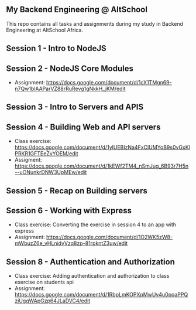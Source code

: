 ## My Backend Engineering @ AltSchool

This repo contains all tasks and assignments during my study in Backend Engineering at AltSchool Africa.

## Session 1 - Intro to NodeJS

## Session 2 - NodeJS Core Modules
- Assignment: https://docs.google.com/document/d/1cX1TMgn69-n7Qw1blAAParVZ88rRuRevg1gNkkH_jKM/edit
## Session 3 - Intro to Servers and APIS

## Session 4 - Building Web and API servers
  - Class exercise: https://docs.google.com/document/d/1ylUEBIzNa4FxCIUMYoB9s0vGxKlPRKR1GFTEeZyYOEM/edit
  - Assigment: https://docs.google.com/document/d/1kEWf2TM4_nSmJug_6B93r7H5n--uONunkrDNW3UpMEw/edit

##  Session 5 - Recap on Building servers
## Session 6 - Working with Express
- Class exercise: Converting the exercise in session 4 to an app with express
- Assignment: https://docs.google.com/document/d/1O2WK5zW8-mWbuzZ6e_vHLnidvVzq8zp-81rpkntZ3uw/edit
  
## Session 8 - Authentication and Authorization
- Class exercise: Adding authentication and authorization to class exercise on students api
- Assignment: https://docs.google.com/document/d/1RbpLmKOPXpMwUv4u0pqaPPQziUgqWApGzp64JLaDVC4/edit

  
